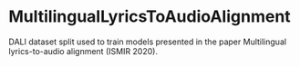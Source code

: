 # MultilingualLyricsToAudioAlignment
DALI dataset split used to train models presented in the paper Multilingual lyrics-to-audio alignment (ISMIR 2020).
